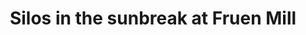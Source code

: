 ---
title: "Silos in the sunbreak at Fruen Mill"
near:
  - Electrical towers in the sunbreak at Fruen Mill
picture: "/assets/camera-roll/2008/05/2008-05-31-silos-in-the-sunbreak-at-fruen-mill/recon-4-090.jpg"
thumbnail: "/assets/camera-roll/2008/05/2008-05-31-silos-in-the-sunbreak-at-fruen-mill/recon-4-090-thumbnail.jpg"
tags:
  - Recon 4
  - photograph
  - looking up
  - abandoned
  - mill
  - silo
  - rusted
  - Fruen Mill
  - urban exploration
  - Minneapolis
---